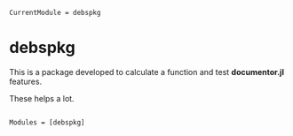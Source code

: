 ```@meta
CurrentModule = debspkg
```

# debspkg
This is a package developed to calculate a function and test
**documentor.jl** features.

These helps a lot.

```@index
```

```@autodocs
Modules = [debspkg]
```
